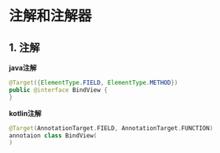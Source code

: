 # 注解和注解器

## 1. 注解

**java注解**

```java
@Target({ElementType.FIELD, ElementType.METHOD})
public @interface BindView {
}
```

**kotlin注解**

```kotlin
@Target(AnnotationTarget.FIELD, AnnotationTarget.FUNCTION)
annotaion class BindView(
)
```

